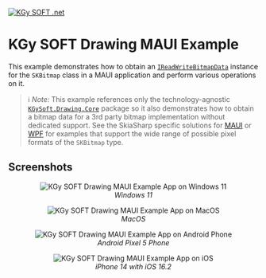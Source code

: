 ﻿[![KGy SOFT .net](https://user-images.githubusercontent.com/27336165/124292367-c93f3d00-db55-11eb-8003-6d943ee7d7fa.png)](https://kgysoft.net)

# KGy SOFT Drawing MAUI Example

This example demonstrates how to obtain an [`IReadWriteBitmapData`](https://docs.kgysoft.net/drawing/html/T_KGySoft_Drawing_Imaging_IReadWriteBitmapData.htm) instance for the `SKBitmap` class in a MAUI application and perform various operations on it.

> ℹ️ _Note:_ This example references only the technology-agnostic [`KGySoft.Drawing.Core`](https://www.nuget.org/packages/KGySoft.Drawing.Core) package so it also demonstrates how to obtain a bitmap data for a 3rd party bitmap implementation without dedicated support. See the SkiaSharp specific solutions for [MAUI](../SkiaSharp_(Maui)) or [WPF](../SkiaSharp_(Maui)) for examples that support the wide range of possible pixel formats of the `SKBitmap` type.

## Screenshots

<p align="center">
  <img alt="KGy SOFT Drawing MAUI Example App on Windows 11" src="https://user-images.githubusercontent.com/27336165/236937972-115db525-c5d7-4e6a-b4d1-6eab465f2bcc.png"/>
  <br/><em>Windows 11</em>
</p>

<p align="center">
  <img alt="KGy SOFT Drawing MAUI Example App on MacOS" src="https://user-images.githubusercontent.com/27336165/236938468-f9bd1e52-8e24-4922-93c6-ec9c4fddedfb.png"/>
  <br/><em>MacOS</em>
</p>

<p align="center">
  <img alt="KGy SOFT Drawing MAUI Example App on Android Phone" src="https://user-images.githubusercontent.com/27336165/236938647-1ed3110b-aebe-4be8-80b3-9f8b83a996e2.png"/>
  <br/><em>Android Pixel 5 Phone</em>
</p>

<p align="center">
  <img alt="KGy SOFT Drawing MAUI Example App on iOS" src="https://user-images.githubusercontent.com/27336165/236938980-19bbccc9-64ab-4606-ab4d-a3d9824b7c30.png"/>
  <br/><em>iPhone 14 with iOS 16.2</em>
</p>
